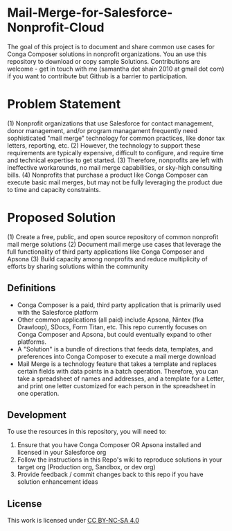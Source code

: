 # Mail-Merge-for-Salesforce-Nonprofit-Cloud

The goal of this project is to document and share common use cases for Conga Composer solutions in nonprofit organizations.  You an use this repository to download or copy sample Solutions.  Contributions are welcome - get in touch with me (samantha dot shain 2010 at gmail dot com) if you want to contribute but Github is a barrier to participation.

# Problem Statement
(1) Nonprofit organizations that use Salesforce for contact management, donor management, and/or program managament frequently need sophisticated "mail merge" technology for common practices, like donor tax letters, reporting, etc.
(2) However, the technology to support these requirements are typically expensive, difficult to configure, and require time and technical expertise to get started.
(3) Therefore, nonprofits are left with ineffective workarounds, no mail merge capabilities, or sky-high consulting bills.
(4) Nonprofits that purchase a product like Conga Composer can execute basic mail merges, but may not be fully leveraging the product due to time and capacity constraints.

# Proposed Solution
(1) Create a free, public, and open source repository of common nonprofit mail merge solutions
(2) Document mail merge use cases that leverage the full functionality of third party applications like Conga Composer and Apsona
(3) Build capacity among nonprofits and reduce multiplicity of efforts by sharing solutions within the community

## Definitions
- Conga Composer is a paid, third party application that is primarily used with the Salesforce platform
- Other common applications (all paid) include Apsona, Nintex (fka Drawloop), SDocs, Form Titan, etc.  This repo currently focuses on Conga Composer and Apsona, but could eventually expand to other platforms.
- A "Solution" is a bundle of directions that feeds data, templates, and preferences into Conga Composer to execute a mail merge download
- Mail Merge is a technology feature that takes a template and replaces certain fields with data points in a batch operation.  Therefore, you can take a spreadsheet of names and addresses, and a template for a Letter, and print one letter customized for each person in the spreadsheet in one operation.

## Development

To use the resources in this repository, you will need to:
1. Ensure that you have Conga Composer OR Apsona installed and licensed in your Salesforce org
1. Follow the instructions in this Repo's wiki to reproduce solutions in your target org (Production org, Sandbox, or dev org)
1. Provide feedback / commit changes back to this repo if you have solution enhancement ideas

## License 
This work is licensed under [CC BY-NC-SA 4.0](https://creativecommons.org/licenses/by-nc-sa/4.0/)

